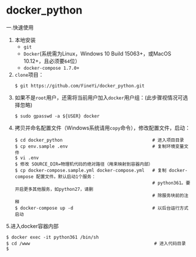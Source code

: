 # docker_python

一.快速使用
1. 本地安装
    - `git`
    - `Docker`(系统需为Linux，Windows 10 Build 15063+，或MacOS 10.12+，且必须要`64`位）
    - `docker-compose 1.7.0+`
2. `clone`项目：
    ```
    $ git https://github.com/FineYi/docker_python.git
    ```
3. 如果不是`root`用户，还需将当前用户加入`docker`用户组：(此步骤视情况可选择忽略)
    ```
    $ sudo gpasswd -a ${USER} docker
    ```
4. 拷贝并命名配置文件（Windows系统请用`copy`命令），修改配置文件，启动：
    ```
    $ cd docker_python                                  # 进入项目目录
    $ cp env.sample .env                                # 复制环境变量文件
    $ vi .env
    $ 修改 SOURCE_DIR=物理机代码的绝对路径（用来映射到容器内部）
    $ cp docker-compose.sample.yml docker-compose.yml   # 复制 docker-compose 配置文件。默认启动1个服务：
                                                        # python361。要开启更多其他服务，如python27，请删
                                                        # 除服务块前的注释
    $ docker-compose up -d                              # 以后台运行方式启动
    ```
5.进入docker容器内部


```
$ docker exec -it python361 /bin/sh
$ cd /www                                               # 进入代码目录
$ 
```
